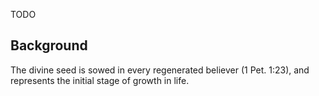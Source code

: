 TODO

## Background

The divine seed is sowed in every regenerated believer (1 Pet. 1:23), and represents the initial stage of growth in life.